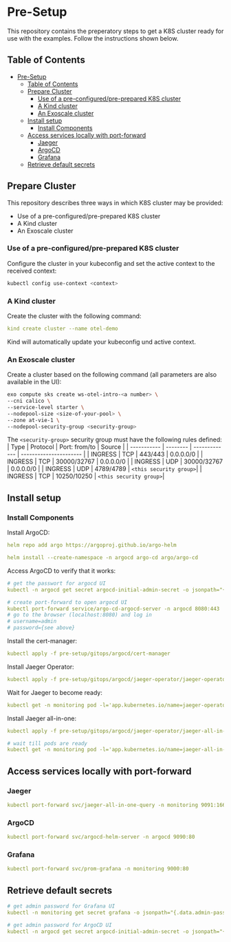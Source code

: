 # Pre-Setup

This repository contains the preperatory steps to get a K8S cluster ready for use with the examples.
Follow the instructions shown below.

## Table of Contents
- [Pre-Setup](#pre-setup)
  - [Table of Contents](#table-of-contents)
  - [Prepare Cluster](#prepare-cluster)
    - [Use of a pre-configured/pre-prepared K8S cluster](#use-of-a-pre-configuredpre-prepared-k8s-cluster)
    - [A Kind cluster](#a-kind-cluster)
    - [An Exoscale cluster](#an-exoscale-cluster)
  - [Install setup](#install-setup)
    - [Install Components](#install-components)
  - [Access services locally with port-forward](#access-services-locally-with-port-forward)
    - [Jaeger](#jaeger)
    - [ArgoCD](#argocd)
    - [Grafana](#grafana)
  - [Retrieve default secrets](#retrieve-default-secrets)

## Prepare Cluster

This repository describes three ways in which K8S cluster may be provided:
* Use of a pre-configured/pre-prepared K8S cluster
* A Kind cluster
* An Exoscale cluster

### Use of a pre-configured/pre-prepared K8S cluster

Configure the cluster in your kubeconfig and set the active context to the received context:
```bash
kubectl config use-context <context>
```

### A Kind cluster

Create the cluster with the following command:
```yaml
kind create cluster --name otel-demo
```
Kind will automatically update your kubeconfig und active context.

### An Exoscale cluster

Create a cluster based on the following command (all parameters are also available in the UI):
```bash
exo compute sks create ws-otel-intro-<a number> \
--cni calico \
--service-level starter \
--nodepool-size <size-of-your-pool> \
--zone at-vie-1 \
--nodepool-security-group <security-group>
```

The `<security-group>` security group must have the following rules defined:
| Type        | Protocol | Port: from/to | Source                 |
| ----------- | -------- | ------------- | ---------------------- |
| INGRESS     | TCP      | 443/443       | 0.0.0.0/0              |
| INGRESS     | TCP      | 30000/32767   | 0.0.0.0/0              |
| INGRESS     | UDP      | 30000/32767   | 0.0.0.0/0              |
| INGRESS     | UDP      | 4789/4789     | `<this security group>`|
| INGRESS     | TCP      | 10250/10250   | `<this security group>`|

## Install setup

### Install Components

Install ArgoCD:
```yaml
helm repo add argo https://argoproj.github.io/argo-helm
```
```yaml
helm install --create-namespace -n argocd argo-cd argo/argo-cd
```

Access ArgoCD to verify that it works:
```yaml
# get the passwort for argocd UI
kubectl -n argocd get secret argocd-initial-admin-secret -o jsonpath="{.data.password}" | base64 -d
```
```yaml
# create port-forward to open argocd UI
kubectl port-forward service/argo-cd-argocd-server -n argocd 8080:443
# go to the browser (localhost:8080) and log in
# username=admin
# password={see above}
```

Install the cert-manager:
```yaml
kubectl apply -f pre-setup/gitops/argocd/cert-manager
```

Install Jaeger Operator:
```yaml
kubectl apply -f pre-setup/gitops/argocd/jaeger-operator/jaeger-operator.yaml
```

Wait for Jaeger to become ready:
```yaml
kubectl get -n monitoring pod -l='app.kubernetes.io/name=jaeger-operator'
```

Install Jaeger all-in-one:
```yaml
kubectl apply -f pre-setup/gitops/argocd/jaeger-operator/jaeger-all-in-one.yaml
```
```yaml
# wait till pods are ready
kubectl get -n monitoring pod -l='app.kubernetes.io/name=jaeger-all-in-one'
```

## Access services locally with port-forward

### Jaeger
```yaml
kubectl port-forward svc/jaeger-all-in-one-query -n monitoring 9091:16686
```

### ArgoCD
```yaml
kubectl port-forward svc/argocd-helm-server -n argocd 9090:80
```

### Grafana
```yaml
kubectl port-forward svc/prom-grafana -n monitoring 9000:80
```


## Retrieve default secrets


```yaml
# get admin password for Grafana UI
kubectl -n monitoring get secret grafana -o jsonpath="{.data.admin-password}" | base64 --decode ; echo

# get admin password for ArgoCD UI
kubectl -n argocd get secret argocd-initial-admin-secret -o jsonpath="{.data.password}" | base64 -d
```

